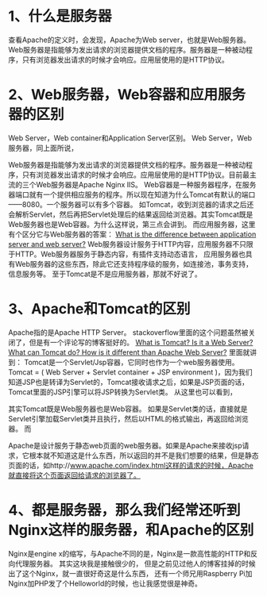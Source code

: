 # 1、什么是服务器

查看Apache的定义时，会发现，Apache为Web server，也就是Web服务器。
Web服务器是指能够为发出请求的浏览器提供文档的程序。服务器是一种被动程序，只有浏览器发出请求的时候才会响应。应用层使用的是HTTP协议。

# 2、Web服务器，Web容器和应用服务器的区别

Web Server，Web container和Application Server区别。
Web Server，Web服务器，同上面所说，

Web服务器是指能够为发出请求的浏览器提供文档的程序。服务器是一种被动程序，只有浏览器发出请求的时候才会响应。应用层使用的是HTTP协议。目前最主流的三个Web服务器是Apache Nginx IIS。
Web容器是一种服务器程序，在服务器端口就有一个提供相应服务的程序。所以现在知道为什么Tomcat有默认的端口——8080。一个服务器可以有多个容器。
如Tomcat，收到浏览器的请求之后还会解析Servlet，然后再把Servlet处理后的结果返回给浏览器。其实Tomcat既是Web服务器也是Web容器。为什么这样说，第三点会讲到。
而应用服务器，这里有个区分它与Web服务器的答案：
[What is the difference between application server and web server?](http://stackoverflow.com/questions/2469949/tomcat-is-web-server-or-application-server)
Web服务器设计服务于HTTP内容，应用服务器不只限于HTTP。Web服务器服务于静态内容，有插件支持动态语言，
应用服务器也具有Web服务器的这些东西，除此它还支持程序级的服务，如连接池，事务支持，信息服务等。
至于Tomcat是不是应用服务器，那就不好说了。

# 3、Apache和Tomcat的区别

Apache指的是Apache HTTP Server。
stackoverflow里面的这个问题虽然被关闭了，但是有一个评论写的博客挺好的。
[What is Tomcat? Is it a Web Server? What can Tomcat do? How is it different than Apache Web Server?](http://www.tugay.biz/2014/11/what-is-tomcat-is-it-web-server-what.html)
里面就讲到：
Tomcat是一个Servlet/Jsp容器，它同时也作为一个web服务器使用。
Tomcat = ( Web Server + Servlet container + JSP environment )，因为我们知道JSP也是转译为Servlet的，Tomcat接收请求之后，如果是JSP页面的话，Tomcat里面的JSP引擎可以将JSP转换为Servlet类。
从这里也可以看到，

其实Tomcat既是Web服务器也是Web容器。
如果是Servlet类的话，直接就是Servlet引擎加载Servlet类并且执行，然后以HTML的格式输出，再返回给浏览器。
而

Apache是设计服务于静态web页面的web服务器。如果是Apache来接收jsp请求，它根本就不知道这是什么东西，所以返回的并不是我们想要的结果，但是静态页面的话，如http://www.apache.com/index.html这样的请求的时候，Apache就直接将这个页面返回给请求的浏览器了。

# 4、都是服务器，那么我们经常还听到Nginx这样的服务器，和Apache的区别

Nginx是engine x的缩写，与Apache不同的是，Nginx是一款高性能的HTTP和反向代理服务器。
其实这块我是接触很少的，
但是之前见过他人的博客挂掉的时候出了这个Nginx，就一直很好奇这是什么东西，
还有一个师兄用Raspberry Pi加Nginx加PHP发了个Helloworld的时候，也让我感觉很是神奇。